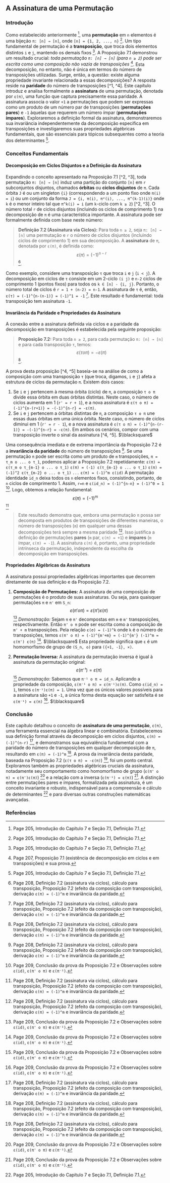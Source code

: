 ## A Assinatura de uma Permutação

### Introdução

Como estabelecido anteriormente [^1], uma **permutação** em `n` elementos é uma bijeção `π: [n] → [n]`, onde `[n] = {1, 2, ..., n}` [^1]. Um tipo fundamental de permutação é a **transposição**, que troca dois elementos distintos `i` e `j`, mantendo os demais fixos [^1]. A Proposição 7.1 demonstrou um resultado crucial: *toda permutação `π: [n] → [n]` (para `n ≥ 2`) pode ser escrita como uma composição não vazia de transposições* [^3]. Esta decomposição, no entanto, não é única em termos do número de transposições utilizadas. Surge, então, a questão: existe alguma propriedade invariante relacionada a essas decomposições? A resposta reside na **paridade** do número de transposições [^1, ^4]. Este capítulo introduz e analisa formalmente a **assinatura** de uma permutação, denotada por `ε(π)`, uma função que captura precisamente essa paridade. A assinatura associa o valor `+1` a permutações que podem ser expressas como um produto de um número par de transposições (**permutações pares**) e `-1` àquelas que requerem um número ímpar (**permutações ímpares**). Exploraremos a definição formal da assinatura, demonstraremos sua invariância independentemente da decomposição específica em transposições e investigaremos suas propriedades algébricas fundamentais, que são essenciais para tópicos subsequentes como a teoria dos determinantes [^1].

### Conceitos Fundamentais

#### Decomposição em Ciclos Disjuntos e a Definição da Assinatura

Expandindo o conceito apresentado na Proposição 7.1 [^2, ^3], toda permutação `π: [n] → [n]` induz uma partição do conjunto `[n]` em `r` subconjuntos disjuntos, chamados **órbitas** ou **ciclos disjuntos** de `π`. Cada órbita `J` é ou um singleton `{i}` (correspondendo a um ponto fixo onde `π(i) = i`) ou um conjunto da forma `J = {i, π(i), π²(i), ..., π^(k-1)(i)}` onde `k` é o menor inteiro tal que `π^k(i) = i` (um `k`-ciclo com `k ≥ 2`) [^2, ^3]. O número total `r` de ciclos disjuntos (incluindo os ciclos de comprimento 1) na decomposição de `π` é uma característica importante. A assinatura pode ser formalmente definida com base neste número:

> **Definição 7.2 (Assinatura via Ciclos):** Para toda `n ≥ 2`, seja `π: [n] → [n]` uma permutação e `r` o número de ciclos disjuntos (incluindo ciclos de comprimento 1) em sua decomposição. A **assinatura** de `π`, denotada por `ε(π)`, é definida como:
> $$ ε(π) = (-1)^{n-r} $$ [^4].

Como exemplo, considere uma transposição `τ` que troca `i` e `j` (`i < j`). A decomposição em ciclos de `τ` consiste em um 2-ciclo `(i j)` e `n-2` ciclos de comprimento 1 (pontos fixos) para todos os `k ∈ [n] - {i, j}`. Portanto, o número total de ciclos é `r = 1 + (n-2) = n-1`. A assinatura de `τ` é, então, `ε(τ) = (-1)^{n-(n-1)} = (-1)^1 = -1` [^4]. Este resultado é fundamental: toda transposição tem assinatura `-1`.

#### Invariância da Paridade e Propriedades da Assinatura

A conexão entre a assinatura definida via ciclos e a paridade da decomposição em transposições é estabelecida pela seguinte proposição:

> **Proposição 7.2:** Para toda `n ≥ 2`, para cada permutação `π: [n] → [n]` e para cada transposição `τ`, temos:
> $$ ε(τ o π) = -ε(π) $$ [^4].

A prova desta proposição [^4, ^5] baseia-se na análise de como a composição com uma transposição `τ` (que troca, digamos, `i` e `j`) afeta a estrutura de ciclos da permutação `π`. Existem dois casos:
1.  Se `i` e `j` pertencem à mesma órbita (ciclo) de `π`, a composição `τ o π` divide essa órbita em duas órbitas distintas. Neste caso, o número de ciclos aumenta em 1 (`r' = r + 1`), e a nova assinatura é `ε(τ o π) = (-1)^{n-(r+1)} = -(-1)^{n-r} = -ε(π)`.
2.  Se `i` e `j` pertencem a órbitas distintas de `π`, a composição `τ o π` une essas duas órbitas em uma única órbita. Neste caso, o número de ciclos diminui em 1 (`r' = r - 1`), e a nova assinatura é `ε(τ o π) = (-1)^{n-(r-1)} = -(-1)^{n-r} = -ε(π)`.
Em ambos os cenários, compor com uma transposição inverte o sinal da assinatura [^4, ^5]. $\\blacksquare$

Uma consequência imediata e de extrema importância da Proposição 7.2 é a **invariância da paridade** do número de transposições [^4]. Se uma permutação `π` pode ser escrita como um produto de `m` transposições, `π = τ_m o ... o τ_1`, podemos aplicar a Proposição 7.2 repetidamente:
`ε(π) = ε(τ_m o τ_{m-1} o ... o τ_1)`
`ε(π) = (-1) ε(τ_{m-1} o ... o τ_1)`
`ε(π) = (-1)^2 ε(τ_{m-2} o ... o τ_1)`
`...`
`ε(π) = (-1)^m ε(id)`
A permutação identidade `id_n` deixa todos os `n` elementos fixos, consistindo, portanto, de `n` ciclos de comprimento 1. Assim, `r=n` e `ε(id_n) = (-1)^{n-n} = (-1)^0 = 1` [^5]. Logo, obtemos a relação fundamental:
$$ ε(π) = (-1)^m $$ [^4]

> Este resultado demonstra que, embora uma permutação `π` possa ser decomposta em produtos de transposições de diferentes maneiras, o número de transposições (`m`) em qualquer uma dessas decomposições terá sempre a mesma paridade [^4]. Isso justifica a definição de permutações **pares** (`m` par, `ε(π) = +1`) e **ímpares** (`m` ímpar, `ε(π) = -1`). A assinatura `ε(π)` é, portanto, uma propriedade intrínseca da permutação, independente da escolha da decomposição em transposições.

#### Propriedades Algébricas da Assinatura

A assinatura possui propriedades algébricas importantes que decorrem diretamente de sua definição e da Proposição 7.2.

1.  **Composição de Permutações:** A assinatura de uma composição de permutações é o produto de suas assinaturas. Ou seja, para quaisquer permutações `π` e `π'` em `S_n`:
    $$ ε(π' o π) = ε(π')ε(π) $$ [^5]
    *Demonstração:* Sejam `π` e `π'` decompostas em `m` e `m'` transposições, respectivamente. Então `π' o π` pode ser escrita como a composição de `m' + m` transposições. Pela relação `ε(σ) = (-1)^k` onde `k` é o número de transposições, temos `ε(π' o π) = (-1)^{m'+m} = (-1)^{m'} (-1)^m = ε(π') ε(π)` [^5]. $\\blacksquare$
    Esta propriedade significa que `ε` é um homomorfismo de grupo de `(S_n, o)` para `({+1, -1}, ×)`.

2.  **Permutação Inversa:** A assinatura da permutação inversa é igual à assinatura da permutação original:
    $$ ε(π⁻¹) = ε(π) $$ [^5]
    *Demonstração:* Sabemos que `π⁻¹ o π = id_n`. Aplicando a propriedade da composição, `ε(π⁻¹ o π) = ε(π⁻¹)ε(π)`. Como `ε(id_n) = 1`, temos `ε(π⁻¹)ε(π) = 1`. Uma vez que os únicos valores possíveis para a assinatura são `+1` e `-1`, a única forma desta equação ser satisfeita é se `ε(π⁻¹) = ε(π)` [^5]. $\\blacksquare$

### Conclusão

Este capítulo detalhou o conceito de **assinatura de uma permutação**, `ε(π)`, uma ferramenta essencial na álgebra linear e combinatória. Estabelecemos sua definição formal através da decomposição em ciclos disjuntos, `ε(π) = (-1)^(n-r)` [^4], e demonstramos sua equivalência fundamental com a paridade do número de transposições em qualquer decomposição de `π`, resultando em `ε(π) = (-1)^m` [^4]. A prova da invariância desta paridade, baseada na Proposição 7.2 (`ε(τ o π) = -ε(π)`) [^4], foi um ponto central. Exploramos também as propriedades algébricas cruciais da assinatura, notadamente seu comportamento como homomorfismo de grupo (`ε(π' o π) = ε(π')ε(π)`) [^5] e a relação com a inversa (`ε(π⁻¹) = ε(π)`) [^5]. A distinção entre permutações pares e ímpares, formalizada pela assinatura, é um conceito invariante e robusto, indispensável para a compreensão e cálculo de determinantes [^1] e para diversas outras construções matemáticas avançadas.

### Referências

[^1]: Page 205, Introdução do Capítulo 7 e Seção 7.1, Definição 7.1.
[^2]: Page 206, Definição de ciclo, notação e órbitas.
[^3]: Page 207, Proposição 7.1 (existência de decomposição em ciclos e em transposições) e sua prova.
[^4]: Page 208, Definição 7.2 (assinatura via ciclos), cálculo para transposição, Proposição 7.2 (efeito da composição com transposição), derivação `ε(π) = (-1)^m` e invariância da paridade.
[^5]: Page 209, Conclusão da prova da Proposição 7.2 e Observações sobre `ε(id)`, `ε(π' o π)` e `ε(π⁻¹)`.
<!-- END -->